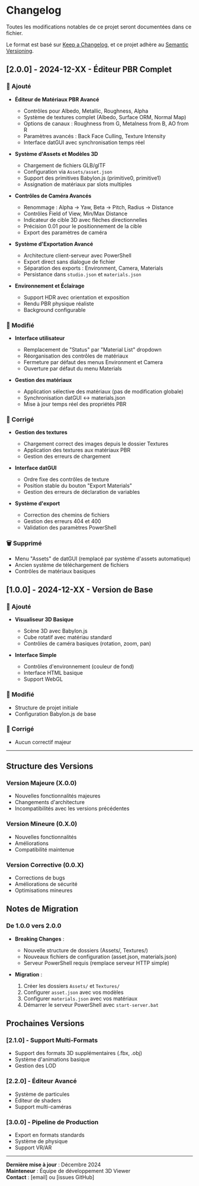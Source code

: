 # Changelog

Toutes les modifications notables de ce projet seront documentées dans ce fichier.

Le format est basé sur [Keep a Changelog](https://keepachangelog.com/fr/1.0.0/),
et ce projet adhère au [Semantic Versioning](https://semver.org/lang/fr/).

## [2.0.0] - 2024-12-XX - Éditeur PBR Complet

### 🎉 Ajouté
- **Éditeur de Matériaux PBR Avancé**
  - Contrôles pour Albedo, Metallic, Roughness, Alpha
  - Système de textures complet (Albedo, Surface ORM, Normal Map)
  - Options de canaux : Roughness from G, Metalness from B, AO from R
  - Paramètres avancés : Back Face Culling, Texture Intensity
  - Interface datGUI avec synchronisation temps réel

- **Système d'Assets et Modèles 3D**
  - Chargement de fichiers GLB/glTF
  - Configuration via `Assets/asset.json`
  - Support des primitives Babylon.js (primitive0, primitive1)
  - Assignation de matériaux par slots multiples

- **Contrôles de Caméra Avancés**
  - Renommage : Alpha → Yaw, Beta → Pitch, Radius → Distance
  - Contrôles Field of View, Min/Max Distance
  - Indicateur de cible 3D avec flèches directionnelles
  - Précision 0.01 pour le positionnement de la cible
  - Export des paramètres de caméra

- **Système d'Exportation Avancé**
  - Architecture client-serveur avec PowerShell
  - Export direct sans dialogue de fichier
  - Séparation des exports : Environment, Camera, Materials
  - Persistance dans `studio.json` et `materials.json`

- **Environnement et Éclairage**
  - Support HDR avec orientation et exposition
  - Rendu PBR physique réaliste
  - Background configurable

### 🔧 Modifié
- **Interface utilisateur**
  - Remplacement de "Status" par "Material List" dropdown
  - Réorganisation des contrôles de matériaux
  - Fermeture par défaut des menus Environment et Camera
  - Ouverture par défaut du menu Materials

- **Gestion des matériaux**
  - Application sélective des matériaux (pas de modification globale)
  - Synchronisation datGUI ↔ materials.json
  - Mise à jour temps réel des propriétés PBR

### 🐛 Corrigé
- **Gestion des textures**
  - Chargement correct des images depuis le dossier Textures
  - Application des textures aux matériaux PBR
  - Gestion des erreurs de chargement

- **Interface datGUI**
  - Ordre fixe des contrôles de texture
  - Position stable du bouton "Export Materials"
  - Gestion des erreurs de déclaration de variables

- **Système d'export**
  - Correction des chemins de fichiers
  - Gestion des erreurs 404 et 400
  - Validation des paramètres PowerShell

### 🗑️ Supprimé
- Menu "Assets" de datGUI (remplacé par système d'assets automatique)
- Ancien système de téléchargement de fichiers
- Contrôles de matériaux basiques

## [1.0.0] - 2024-12-XX - Version de Base

### 🎉 Ajouté
- **Visualiseur 3D Basique**
  - Scène 3D avec Babylon.js
  - Cube rotatif avec matériau standard
  - Contrôles de caméra basiques (rotation, zoom, pan)

- **Interface Simple**
  - Contrôles d'environnement (couleur de fond)
  - Interface HTML basique
  - Support WebGL

### 🔧 Modifié
- Structure de projet initiale
- Configuration Babylon.js de base

### 🐛 Corrigé
- Aucun correctif majeur

---

## Structure des Versions

### Version Majeure (X.0.0)
- Nouvelles fonctionnalités majeures
- Changements d'architecture
- Incompatibilités avec les versions précédentes

### Version Mineure (0.X.0)
- Nouvelles fonctionnalités
- Améliorations
- Compatibilité maintenue

### Version Corrective (0.0.X)
- Corrections de bugs
- Améliorations de sécurité
- Optimisations mineures

## Notes de Migration

### De 1.0.0 vers 2.0.0
- **Breaking Changes** :
  - Nouvelle structure de dossiers (Assets/, Textures/)
  - Nouveaux fichiers de configuration (asset.json, materials.json)
  - Serveur PowerShell requis (remplace serveur HTTP simple)

- **Migration** :
  1. Créer les dossiers `Assets/` et `Textures/`
  2. Configurer `asset.json` avec vos modèles
  3. Configurer `materials.json` avec vos matériaux
  4. Démarrer le serveur PowerShell avec `start-server.bat`

## Prochaines Versions

### [2.1.0] - Support Multi-Formats
- Support des formats 3D supplémentaires (.fbx, .obj)
- Système d'animations basique
- Gestion des LOD

### [2.2.0] - Éditeur Avancé
- Système de particules
- Éditeur de shaders
- Support multi-caméras

### [3.0.0] - Pipeline de Production
- Export en formats standards
- Système de physique
- Support VR/AR

---

**Dernière mise à jour** : Décembre 2024  
**Mainteneur** : Équipe de développement 3D Viewer  
**Contact** : [email] ou [issues GitHub]
